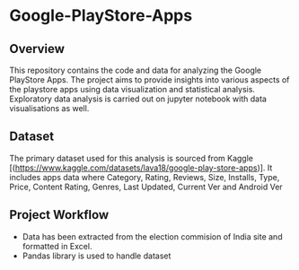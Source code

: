 # Google-PlayStore-Apps

## Overview
This repository contains the code and data for analyzing the Google PlayStore Apps. The project aims to provide insights into various aspects of the playstore apps using data visualization and statistical analysis. Exploratory data analysis is carried out on jupyter notebook with data visualisations as well.

## Dataset
The primary dataset used for this analysis is sourced from Kaggle [(https://www.kaggle.com/datasets/lava18/google-play-store-apps)]. It includes apps data where Category, Rating, Reviews,	Size,	Installs,	Type,	Price, Content Rating,	Genres,	Last Updated,	Current Ver and	Android Ver

## Project Workflow
 - Data has been extracted from the election commision of India site and formatted in Excel.
 - Pandas library is used to handle dataset
